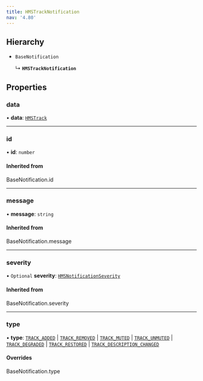 ```yaml
---
title: HMSTrackNotification
nav: '4.80'
---
```


## Hierarchy

- `BaseNotification`

  ↳ **`HMSTrackNotification`**

## Properties

### data

• **data**: [`HMSTrack`](/api-reference/javascript/v2/home/content#hmstrack)

---

### id

• **id**: `number`

#### Inherited from

BaseNotification.id

---

### message

• **message**: `string`

#### Inherited from

BaseNotification.message

---

### severity

• `Optional` **severity**: [`HMSNotificationSeverity`](/api-reference/javascript/v2/enums/HMSNotificationSeverity)

#### Inherited from

BaseNotification.severity

---

### type

• **type**: [`TRACK_ADDED`](/api-reference/javascript/v2/enums/HMSNotificationTypes#track_added) \| [`TRACK_REMOVED`](/api-reference/javascript/v2/enums/HMSNotificationTypes#track_removed) \| [`TRACK_MUTED`](/api-reference/javascript/v2/enums/HMSNotificationTypes#track_muted) \| [`TRACK_UNMUTED`](/api-reference/javascript/v2/enums/HMSNotificationTypes#track_unmuted) \| [`TRACK_DEGRADED`](/api-reference/javascript/v2/enums/HMSNotificationTypes#track_degraded) \| [`TRACK_RESTORED`](/api-reference/javascript/v2/enums/HMSNotificationTypes#track_restored) \| [`TRACK_DESCRIPTION_CHANGED`](/api-reference/javascript/v2/enums/HMSNotificationTypes#track_description_changed)

#### Overrides

BaseNotification.type
